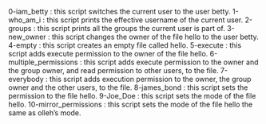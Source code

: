 0-iam_betty : this script switches the current user to the user betty.
1-who_am_i : this script prints the effective username of the current user.
2-groups : this script prints all the groups the current user is part of.
3-new_owner : this script changes the owner of the file hello to the user betty.
4-empty : this script creates an empty file called hello.
5-execute : this script adds execute permission to the owner of the file hello.
6-multiple_permissions : this script adds execute permission to the owner and the group owner, and read permission to other users, to the file.
7-everybody : this script adds execution permission to the owner, the group owner and the other users, to the file.
8-james_bond : this script sets the permission to the file hello.
9-Joe_Doe : this script sets the mode of the file hello.
10-mirror_permissions : this script sets the mode of the file hello the same as olleh’s mode.
